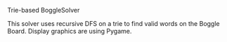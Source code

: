 
Trie-based BoggleSolver

This solver uses recursive DFS on a trie to find valid words on the Boggle Board. Display graphics are using Pygame.
